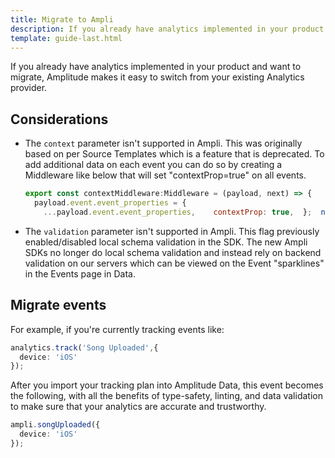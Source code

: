 ```yaml
---
title: Migrate to Ampli
description: If you already have analytics implemented in your product you can easily migrate.
template: guide-last.html
---
```


If you already have analytics implemented in your product and want to migrate, Amplitude makes it easy to switch from your existing Analytics provider.

## Considerations

- The `context` parameter isn't supported in Ampli. This was originally based on per Source Templates which is a feature that is deprecated. To add additional data on each event you can do so by creating a Middleware like below that will set "contextProp=true" on all events.

    ```js
    export const contextMiddleware:Middleware = (payload, next) => {
      payload.event.event_properties = {
        ...payload.event.event_properties,    contextProp: true,  };  next(payload);};
    ```

- The `validation` parameter isn't supported in Ampli. This flag previously enabled/disabled local schema validation in the SDK. The new Ampli SDKs no longer do local schema validation and instead rely on backend validation on our servers which can be viewed on the Event "sparklines" in the Events page in Data.

## Migrate events 

For example, if you're currently tracking events like:

```ts
analytics.track('Song Uploaded',{
  device: 'iOS'
});
```

After you import your tracking plan into Amplitude Data, this event becomes the following, with all the benefits of type-safety, linting, and data validation to make sure that your analytics are accurate and trustworthy.

```ts
ampli.songUploaded({
  device: 'iOS'
});
```